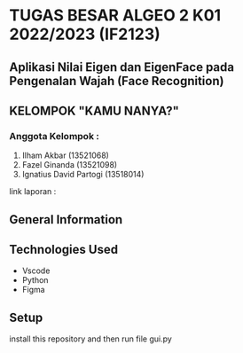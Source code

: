 # TUGAS BESAR ALGEO 2 K01 2022/2023 (IF2123)
## Aplikasi Nilai Eigen dan EigenFace pada Pengenalan Wajah (Face Recognition)
## KELOMPOK "KAMU NANYA?"
### Anggota Kelompok :
1. Ilham Akbar                (13521068)
2. Fazel Ginanda              (13521098)
3. Ignatius David Partogi     (13518014)

link laporan : 


## General Information

## Technologies Used
- Vscode
- Python 
- Figma 

## Setup
install this repository and then run file gui.py
